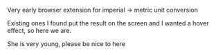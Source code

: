 Very early browser extension for imperial -> metric unit conversion

Existing ones I found put the result on the screen and I wanted a hover effect, so here we are.

She is very young, please be nice to here
